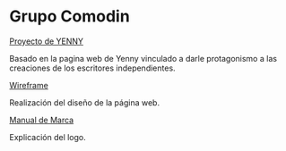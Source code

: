 <!DOCTYPE html>
<html lang="en">
<head>
  <meta charset="UTF-8">
  <meta name="viewport" content="width=device-width, initial-scale=1.0">
</head>
<body> 
  
<h1>Grupo Comodin</h1>
<a href="https://yenny-eight.vercel.app/" target="_blank"> Proyecto de YENNY </a>
<p>Basado en la pagina web de Yenny vinculado a darle protagonismo a las creaciones de los escritores independientes.</p>
  
<a href="https://www.figma.com/design/4zVkUsxBTtYJd8BW2qzoa4/Wireframe---YENNY?node-id=0-1&t=wvvYnmpbqy2ic2Jj-0" target="_blank"> Wireframe </a>
<p>Realización del diseño de la página web.</p>

<a href="https://www.figma.com/design/x2wgzXkN4cuzudBU5wR7gg/Untitled?node-id=0-1&t=Bh56EMZMXGevuXG1-0" target="_blank"> Manual de Marca </a>
<p>Explicación del logo.</p>

</body>
</html>
